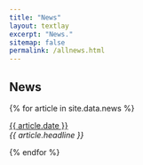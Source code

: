 ```yaml
---
title: "News"
layout: textlay
excerpt: "News."
sitemap: false
permalink: /allnews.html
---
```


## News

{% for article in site.data.news %}
<p><u>{{ article.date }}</u> <br>
<em>{{ article.headline }}</em></p>
{% endfor %}
